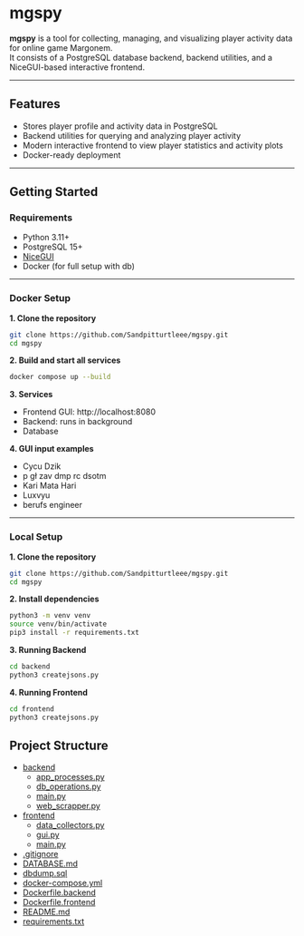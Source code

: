 # mgspy

**mgspy** is a tool for collecting, managing, and visualizing player activity data for online game Margonem.  
It consists of a PostgreSQL database backend, backend utilities, and a NiceGUI-based interactive frontend.

---

## Features

- Stores player profile and activity data in PostgreSQL
- Backend utilities for querying and analyzing player activity
- Modern interactive frontend to view player statistics and activity plots
- Docker-ready deployment
---

## Getting Started

### Requirements

- Python 3.11+
- PostgreSQL 15+
- [NiceGUI](https://nicegui.io/)
- Docker (for full setup with db)

---
### Docker Setup

**1. Clone the repository**
```bash
git clone https://github.com/Sandpitturtleee/mgspy.git
cd mgspy
```
**2.  Build and start all services**
```bash
docker compose up --build
```
**3. Services**

- Frontend GUI: http://localhost:8080 
- Backend: runs in background
- Database

**4. GUI input examples**
- Cycu Dzik
- p gł zav dmp rc dsotm
- Kari Mata Hari
- Luxvyu
- berufs engineer
---
### Local Setup

**1. Clone the repository**
```bash
git clone https://github.com/Sandpitturtleee/mgspy.git
cd mgspy
```
**2. Install dependencies**
```bash
python3 -m venv venv
source venv/bin/activate
pip3 install -r requirements.txt
```
**3. Running Backend**
```bash
cd backend
python3 createjsons.py
```
**4. Running Frontend**
```bash
cd frontend
python3 createjsons.py
```

## Project Structure
 * [backend](./backend)
   * [app_processes.py](./backend/app_processes.py)
   * [db_operations.py](./backend/db_operations.py)
   * [main.py](./backend/main.py)
   * [web_scrapper.py](./backend/web_scrapper.py)
 * [frontend](./frontend)
   * [data_collectors.py](./frontend/data_collectors.py)
   * [gui.py](./frontend/gui.py)
   * [main.py](./frontend/main.py)
 * [.gitignore](./.gitignore)
 * [DATABASE.md](./DATABASE.md)
 * [dbdump.sql](./dbdump.sql)
 * [docker-compose.yml](./docker-compose.yml)
 * [Dockerfile.backend](./Dockerfile.backend)
 * [Dockerfile.frontend](./Dockerfile.frontend)
 * [README.md](./README.md)
 * [requirements.txt](./requirements.txt)
